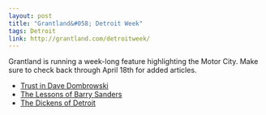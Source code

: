 ```yaml
---
layout: post
title: "Grantland&#058; Detroit Week"
tags: Detroit
link: http://grantland.com/detroitweek/
---
```


Grantland is running a week-long feature highlighting the Motor City.  Make sure to check back through April 18th for added articles.

* [Trust in Dave Dombrowski](http://grantland.com/features/dave-dombrowski-detroit-tigers/)
* [The Lessons of Barry Sanders](http://grantland.com/the-triangle/the-lessons-of-barry-sanders-2/)
* [The Dickens of Detroit](http://grantland.com/features/elmore-leonard-detroit-crime-novelist-dickens/)
